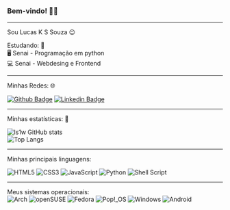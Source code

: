 ### Bem-vindo! 🙋‍♂️

<hr>

Sou Lucas K S Souza 😉

Estudando: 🧐 <br>
🖥️ Senai - Programação em python <br>
💻 Senai - Webdesing e Frontend <br>

 <hr>
 
Minhas Redes: 🌐

[![Github Badge](https://img.shields.io/badge/-Github-000?style=flat&logo=Github&logoColor=white&link=https://github.com/ls1w)](https://github.com/ls1w)
[![Linkedin Badge](https://img.shields.io/badge/-LinkedIn-blue?style=flat&logo=Linkedin&logoColor=white&link=https://www.linkedin.com/in/lucas-kss-souza-program/)](https://www.linkedin.com/in/lucas-kss-souza-program/)

<hr>

Minhas estatísticas: 🥧

![ls1w GitHub stats](https://github-readme-stats.vercel.app/api?username=ls1w&show_icons=true&theme=transparent) <br>
![Top Langs](https://github-readme-stats.vercel.app/api/top-langs/?username=ls1w&theme=transparent&layout=pie)

<hr>

Minhas principais linguagens:

 ![HTML5](https://img.shields.io/badge/html5-%23E34F26.svg?style=flat&logo=html5&logoColor=white) 
 ![CSS3](https://img.shields.io/badge/css3-%231572B6.svg?style=flat&logo=css3&logoColor=white) 
 ![JavaScript](https://img.shields.io/badge/javascript-%23323330.svg?style=flat&logo=javascript&logoColor=%23F7DF1E)
 ![Python](https://img.shields.io/badge/python-3670A0?style=flat&logo=python&logoColor=ffdd54)
 ![Shell Script](https://img.shields.io/badge/shell_script-%23121011.svg?style=flat&logo=gnu-bash&logoColor=white)

<hr>

Meus sistemas operacionais: <br>
![Arch](https://img.shields.io/badge/Arch%20Linux-1793D1?logo=arch-linux&logoColor=fff&style=flat)
![openSUSE](https://img.shields.io/badge/openSUSE-%2364B345?style=flat&logo=openSUSE&logoColor=white)
![Fedora](https://img.shields.io/badge/Fedora-294172?style=flat&logo=fedora&logoColor=white)
![Pop!\_OS](https://img.shields.io/badge/Pop!_OS-48B9C7?style=flat&logo=Pop!_OS&logoColor=white)
![Windows](https://img.shields.io/badge/Windows-0078D6?style=flat&logo=windows&logoColor=white)
![Android](https://img.shields.io/badge/Android-3DDC84?style=flat&logo=android&logoColor=white)
